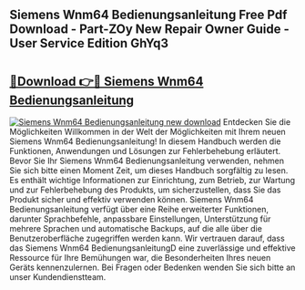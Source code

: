 ## Siemens Wnm64 Bedienungsanleitung Free Pdf Download - Part-ZOy New Repair Owner Guide - User Service Edition GhYq3

# <h2><a href="http://df5ivl.blite.top/?on=Siemens+Wnm64+Bedienungsanleitung">🔗Download 👉🔴 Siemens Wnm64 Bedienungsanleitung</a></h2>

[![Siemens Wnm64 Bedienungsanleitung new download](https://i.imgur.com/lujVjoI.png)](http://df5ivl.blite.top/?on=Siemens+Wnm64+Bedienungsanleitung)
Entdecken Sie die Möglichkeiten Willkommen in der Welt der Möglichkeiten mit Ihrem neuen Siemens Wnm64 Bedienungsanleitung! In diesem Handbuch werden die Funktionen, Anwendungen und Lösungen zur Fehlerbehebung erläutert. Bevor Sie Ihr Siemens Wnm64 Bedienungsanleitung verwenden, nehmen Sie sich bitte einen Moment Zeit, um dieses Handbuch sorgfältig zu lesen. Es enthält wichtige Informationen zur Einrichtung, zum Betrieb, zur Wartung und zur Fehlerbehebung des Produkts, um sicherzustellen, dass Sie das Produkt sicher und effektiv verwenden können. Siemens Wnm64 Bedienungsanleitung verfügt über eine Reihe erweiterter Funktionen, darunter Sprachbefehle, anpassbare Einstellungen, Unterstützung für mehrere Sprachen und automatische Backups, auf die alle über die Benutzeroberfläche zugegriffen werden kann. Wir vertrauen darauf, dass das Siemens Wnm64 BedienungsanleitungD eine zuverlässige und effektive Ressource für Ihre Bemühungen war, die Besonderheiten Ihres neuen Geräts kennenzulernen. Bei Fragen oder Bedenken wenden Sie sich bitte an unser Kundendienstteam.

